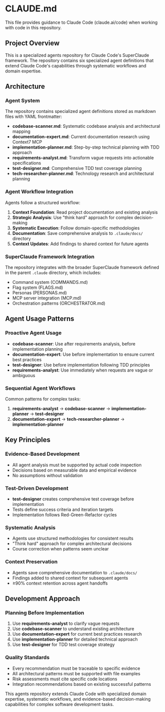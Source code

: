# CLAUDE.md

This file provides guidance to Claude Code (claude.ai/code) when working with code in this repository.

## Project Overview

This is a specialized agents repository for Claude Code's SuperClaude framework. The repository contains six specialized agent definitions that extend Claude Code's capabilities through systematic workflows and domain expertise.

## Architecture

### Agent System
The repository contains specialized agent definitions stored as markdown files with YAML frontmatter:

- **codebase-scanner.md**: Systematic codebase analysis and architectural mapping
- **documentation-expert.md**: Current documentation research using Context7 MCP
- **implementation-planner.md**: Step-by-step technical planning with TDD approach
- **requirements-analyst.md**: Transform vague requests into actionable specifications
- **test-designer.md**: Comprehensive TDD test coverage planning
- **tech-researcher-planner.md**: Technology research and architectural planning

### Agent Workflow Integration
Agents follow a structured workflow:
1. **Context Foundation**: Read project documentation and existing analysis
2. **Strategic Analysis**: Use "think hard" approach for complex decision-making
3. **Systematic Execution**: Follow domain-specific methodologies
4. **Documentation**: Save comprehensive analysis to `.claude/docs/` directory
5. **Context Updates**: Add findings to shared context for future agents

### SuperClaude Framework Integration
The repository integrates with the broader SuperClaude framework defined in the parent `.claude` directory, which includes:
- Command system (COMMANDS.md)
- Flag system (FLAGS.md) 
- Personas (PERSONAS.md)
- MCP server integration (MCP.md)
- Orchestration patterns (ORCHESTRATOR.md)

## Agent Usage Patterns

### Proactive Agent Usage
- **codebase-scanner**: Use after requirements analysis, before implementation planning
- **documentation-expert**: Use before implementation to ensure current best practices
- **test-designer**: Use before implementation following TDD principles
- **requirements-analyst**: Use immediately when requests are vague or ambiguous

### Sequential Agent Workflows
Common patterns for complex tasks:
1. **requirements-analyst** → **codebase-scanner** → **implementation-planner** → **test-designer**
2. **documentation-expert** → **tech-researcher-planner** → **implementation-planner**

## Key Principles

### Evidence-Based Development
- All agent analysis must be supported by actual code inspection
- Decisions based on measurable data and empirical evidence
- No assumptions without validation

### Test-Driven Development
- **test-designer** creates comprehensive test coverage before implementation
- Tests define success criteria and iteration targets
- Implementation follows Red-Green-Refactor cycles

### Systematic Analysis
- Agents use structured methodologies for consistent results
- "Think hard" approach for complex architectural decisions
- Course correction when patterns seem unclear

### Context Preservation
- Agents save comprehensive documentation to `.claude/docs/`
- Findings added to shared context for subsequent agents
- ≥90% context retention across agent handoffs

## Development Approach

### Planning Before Implementation
1. Use **requirements-analyst** to clarify vague requests
2. Use **codebase-scanner** to understand existing architecture 
3. Use **documentation-expert** for current best practices research
4. Use **implementation-planner** for detailed technical approach
5. Use **test-designer** for TDD test coverage strategy

### Quality Standards
- Every recommendation must be traceable to specific evidence
- All architectural patterns must be supported with file examples
- Risk assessments must cite specific code locations
- Integration recommendations based on existing successful patterns

This agents repository extends Claude Code with specialized domain expertise, systematic workflows, and evidence-based decision-making capabilities for complex software development tasks.